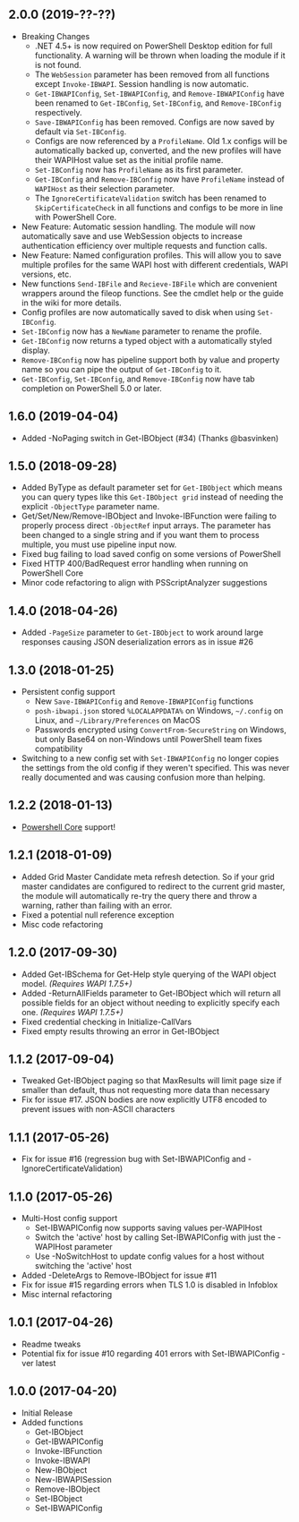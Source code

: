 ## 2.0.0 (2019-??-??)

* Breaking Changes
  * .NET 4.5+ is now required on PowerShell Desktop edition for full functionality. A warning will be thrown when loading the module if it is not found.
  * The `WebSession` parameter has been removed from all functions except `Invoke-IBWAPI`. Session handling is now automatic.
  * `Get-IBWAPIConfig`, `Set-IBWAPIConfig`, and `Remove-IBWAPIConfig` have been renamed to `Get-IBConfig`, `Set-IBConfig`, and `Remove-IBConfig` respectively.
  * `Save-IBWAPIConfig` has been removed. Configs are now saved by default via `Set-IBConfig`.
  * Configs are now referenced by a `ProfileName`. Old 1.x configs will be automatically backed up, converted, and the new profiles will have their WAPIHost value set as the initial profile name.
  * `Set-IBConfig` now has `ProfileName` as its first parameter.
  * `Get-IBConfig` and `Remove-IBConfig` now have `ProfileName` instead of `WAPIHost` as their selection parameter.
  * The `IgnoreCertificateValidation` switch has been renamed to `SkipCertificateCheck` in all functions and configs to be more in line with PowerShell Core.
* New Feature: Automatic session handling. The module will now automatically save and use WebSession objects to increase authentication efficiency over multiple requests and function calls.
* New Feature: Named configuration profiles. This will allow you to save multiple profiles for the same WAPI host with different credentials, WAPI versions, etc.
* New functions `Send-IBFile` and `Recieve-IBFile` which are convenient wrappers around the fileop functions. See the cmdlet help or the guide in the wiki for more details.
* Config profiles are now automatically saved to disk when using `Set-IBConfig`.
* `Set-IBConfig` now has a `NewName` parameter to rename the profile.
* `Get-IBConfig` now returns a typed object with a automatically styled display.
* `Remove-IBConfig` now has pipeline support both by value and property name so you can pipe the output of `Get-IBConfig` to it.
* `Get-IBConfig`, `Set-IBConfig`, and `Remove-IBConfig` now have tab completion on PowerShell 5.0 or later.

## 1.6.0 (2019-04-04)

* Added -NoPaging switch in Get-IBObject (#34) (Thanks @basvinken)

## 1.5.0 (2018-09-28)

* Added ByType as default parameter set for `Get-IBObject` which means you can query types like this `Get-IBObject grid` instead of needing the explicit `-ObjectType` parameter name.
* Get/Set/New/Remove-IBObject and Invoke-IBFunction were failing to properly process direct `-ObjectRef` input arrays. The parameter has been changed to a single string and if you want them to process multiple, you must use pipeline input now.
* Fixed bug failing to load saved config on some versions of PowerShell
* Fixed HTTP 400/BadRequest error handling when running on PowerShell Core
* Minor code refactoring to align with PSScriptAnalyzer suggestions

## 1.4.0 (2018-04-26)
* Added `-PageSize` parameter to `Get-IBObject` to work around large responses causing JSON deserialization errors as in issue #26

## 1.3.0 (2018-01-25)
* Persistent config support
  * New `Save-IBWAPIConfig` and `Remove-IBWAPIConfig` functions
  * `posh-ibwapi.json` stored `%LOCALAPPDATA%` on Windows, `~/.config` on Linux, and `~/Library/Preferences` on MacOS
  * Passwords encrypted using `ConvertFrom-SecureString` on Windows, but only Base64 on non-Windows until PowerShell team fixes compatibility
* Switching to a new config set with `Set-IBWAPIConfig` no longer copies the settings from the old config if they weren't specified. This was never really documented and was causing confusion more than helping.

## 1.2.2 (2018-01-13)
* [Powershell Core](https://github.com/PowerShell/PowerShell) support!

## 1.2.1 (2018-01-09)
* Added Grid Master Candidate meta refresh detection. So if your grid master candidates are configured to redirect to the current grid master, the module will automatically re-try the query there and throw a warning, rather than failing with an error.
* Fixed a potential null reference exception
* Misc code refactoring

## 1.2.0 (2017-09-30)
* Added Get-IBSchema for Get-Help style querying of the WAPI object model. *(Requires WAPI 1.7.5+)*
* Added -ReturnAllFields parameter to Get-IBObject which will return all possible fields for an object without needing to explicitly specify each one. *(Requires WAPI 1.7.5+)*
* Fixed credential checking in Initialize-CallVars
* Fixed empty results throwing an error in Get-IBObject

## 1.1.2 (2017-09-04)
* Tweaked Get-IBObject paging so that MaxResults will limit page size if smaller than default, thus not requesting more data than necessary
* Fix for issue #17. JSON bodies are now explicitly UTF8 encoded to prevent issues with non-ASCII characters

## 1.1.1 (2017-05-26)
* Fix for issue #16 (regression bug with Set-IBWAPIConfig and -IgnoreCertificateValidation)

## 1.1.0 (2017-05-26)
* Multi-Host config support
  * Set-IBWAPIConfig now supports saving values per-WAPIHost
  * Switch the 'active' host by calling Set-IBWAPIConfig with just the -WAPIHost parameter
  * Use -NoSwitchHost to update config values for a host without switching the 'active' host
* Added -DeleteArgs to Remove-IBObject for issue #11
* Fix for issue #15 regarding errors when TLS 1.0 is disabled in Infoblox
* Misc internal refactoring

## 1.0.1 (2017-04-26)

* Readme tweaks
* Potential fix for issue #10 regarding 401 errors with Set-IBWAPIConfig -ver latest

## 1.0.0 (2017-04-20)

* Initial Release
* Added functions
  * Get-IBObject
  * Get-IBWAPIConfig
  * Invoke-IBFunction
  * Invoke-IBWAPI
  * New-IBObject
  * New-IBWAPISession
  * Remove-IBObject
  * Set-IBObject
  * Set-IBWAPIConfig
